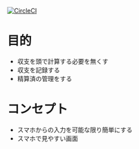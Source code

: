 [![CircleCI](https://circleci.com/gh/ogoshikazuki/mahjong-club.svg?style=svg)](https://circleci.com/gh/ogoshikazuki/mahjong-club)

# 目的
- 収支を頭で計算する必要を無くす
- 収支を記録する
- 精算済の管理をする

# コンセプト
- スマホからの入力を可能な限り簡単にする
- スマホで見やすい画面
